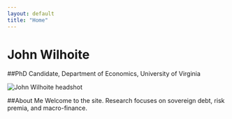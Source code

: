 ```yaml
---
layout: default
title: "Home"
---
```


# John Wilhoite
##PhD Candidate, Department of Economics, University of Virginia

<img src="{{ '/assets/img/KFinnPhoto2025_UVAEconPortraits-43.jpg' | relative_url }}"
     alt="John Wilhoite headshot" class="hero-headshot">

##About Me
Welcome to the site. Research focuses on sovereign debt, risk premia, and macro-finance.

